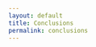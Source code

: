 ```yaml
---
layout: default
title: Conclusions
permalink: conclusions
---
```

<!-- Add an essay or interpretive material below this line,
using HTML or markdown.  Do not modify this file above this line -->
